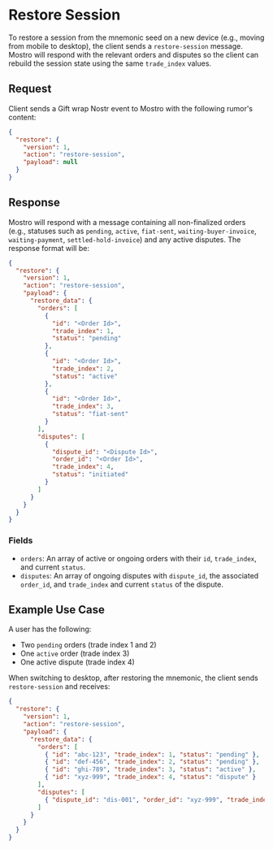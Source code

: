 # Restore Session

To restore a session from the mnemonic seed on a new device (e.g., moving from mobile to desktop), the client sends a `restore-session` message. Mostro will respond with the relevant orders and disputes so the client can rebuild the session state using the same `trade_index` values.

## Request

Client sends a Gift wrap Nostr event to Mostro with the following rumor's content:

```json
{
  "restore": {
    "version": 1,
    "action": "restore-session",
    "payload": null
  }
}
```

## Response

Mostro will respond with a message containing all non-finalized orders (e.g., statuses such as `pending`, `active`, `fiat-sent`, `waiting-buyer-invoice`, `waiting-payment`, `settled-hold-invoice`) and any active disputes. The response format will be:

```json
{
  "restore": {
    "version": 1,
    "action": "restore-session",
    "payload": {
      "restore_data": {
        "orders": [
          {
            "id": "<Order Id>",
            "trade_index": 1,
            "status": "pending"
          },
          {
            "id": "<Order Id>",
            "trade_index": 2,
            "status": "active"
          },
          {
            "id": "<Order Id>",
            "trade_index": 3,
            "status": "fiat-sent"
          }
        ],
        "disputes": [
          {
            "dispute_id": "<Dispute Id>",
            "order_id": "<Order Id>",
            "trade_index": 4,
            "status": "initiated"
          }
        ]
      }
    }
  }
}
```

### Fields

* `orders`: An array of active or ongoing orders with their `id`, `trade_index`, and current `status`.
* `disputes`: An array of ongoing disputes with `dispute_id`, the associated `order_id`, and `trade_index` and current `status` of the dispute.

## Example Use Case

A user has the following:

* Two `pending` orders (trade index 1 and 2)
* One `active` order (trade index 3)
* One active dispute (trade index 4)

When switching to desktop, after restoring the mnemonic, the client sends `restore-session` and receives:

```json
{
  "restore": {
    "version": 1,
    "action": "restore-session",
    "payload": {
      "restore_data": {
        "orders": [
          { "id": "abc-123", "trade_index": 1, "status": "pending" },
          { "id": "def-456", "trade_index": 2, "status": "pending" },
          { "id": "ghi-789", "trade_index": 3, "status": "active" },
          { "id": "xyz-999", "trade_index": 4, "status": "dispute" }
        ],
        "disputes": [
          { "dispute_id": "dis-001", "order_id": "xyz-999", "trade_index": 4, "status": "initiated" }
        ]
      }
    }
  }
}
```
